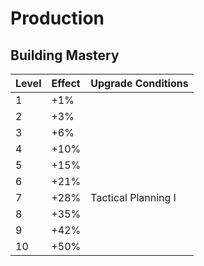 <!-- TITLE: Research -->

# Production
## Building Mastery

Level | Effect | Upgrade Conditions
:--- | :--- | :---
1 | +1% |
2 | +3% |
3 | +6% |
4 | +10% |
5 | +15% |
6 | +21% |
7 | +28% | Tactical Planning I
8 | +35% |
9 | +42% |
10 | +50% |